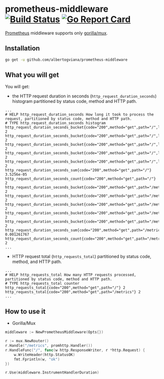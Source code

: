 # prometheus-middleware [![Build Status](https://travis-ci.org/albertogviana/prometheus-middleware.svg?branch=master)](https://travis-ci.org/albertogviana/prometheus-middleware) [![Go Report Card](https://goreportcard.com/badge/github.com/albertogviana/prometheus-middleware)](https://goreportcard.com/report/github.com/albertogviana/prometheus-middleware)

[Prometheus](http://prometheus.io) middleware supports only [gorilla/mux](https://github.com/gorilla/mux).

## Installation

```bash
go get -u github.com/albertogviana/prometheus-middleware
```

## What you will get

You will get:

- the HTTP request duration in seconds (`http_request_duration_seconds`) histogram partitioned by status code, method and HTTP path.

```
...
# HELP http_request_duration_seconds How long it took to process the request, partitioned by status code, method and HTTP path.
# TYPE http_request_duration_seconds histogram
http_request_duration_seconds_bucket{code="200",method="get",path="/",le="0.3"} 2
http_request_duration_seconds_bucket{code="200",method="get",path="/",le="1"} 2
http_request_duration_seconds_bucket{code="200",method="get",path="/",le="2.5"} 2
http_request_duration_seconds_bucket{code="200",method="get",path="/",le="5"} 2
http_request_duration_seconds_bucket{code="200",method="get",path="/",le="+Inf"} 2
http_request_duration_seconds_sum{code="200",method="get",path="/"} 3.5256e-05
http_request_duration_seconds_count{code="200",method="get",path="/"} 2
http_request_duration_seconds_bucket{code="200",method="get",path="/metrics",le="0.3"} 2
http_request_duration_seconds_bucket{code="200",method="get",path="/metrics",le="1"} 2
http_request_duration_seconds_bucket{code="200",method="get",path="/metrics",le="2.5"} 2
http_request_duration_seconds_bucket{code="200",method="get",path="/metrics",le="5"} 2
http_request_duration_seconds_bucket{code="200",method="get",path="/metrics",le="+Inf"} 2
http_request_duration_seconds_sum{code="200",method="get",path="/metrics"} 0.001261767
http_request_duration_seconds_count{code="200",method="get",path="/metrics"} 2
...
```

- HTTP request total (`http_requests_total`) partitioned by status code, method, and HTTP path.

```
...
# HELP http_requests_total How many HTTP requests processed, partitioned by status code, method and HTTP path.
# TYPE http_requests_total counter
http_requests_total{code="200",method="get",path="/"} 2
http_requests_total{code="200",method="get",path="/metrics"} 2
...
```

## How to use it

- Gorilla/Mux

```go
middleware := NewPrometheusMiddleware(Opts{})

r := mux.NewRouter()
r.Handle("/metrics", promhttp.Handler())
r.HandleFunc("/", func(w http.ResponseWriter, r *http.Request) {
    w.WriteHeader(http.StatusOK)
    fmt.Fprintln(w, "ok")
})

r.Use(middleware.InstrumentHandlerDuration)
```
